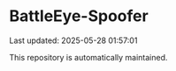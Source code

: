 # BattleEye-Spoofer

Last updated: 2025-05-28 01:57:01

This repository is automatically maintained.

